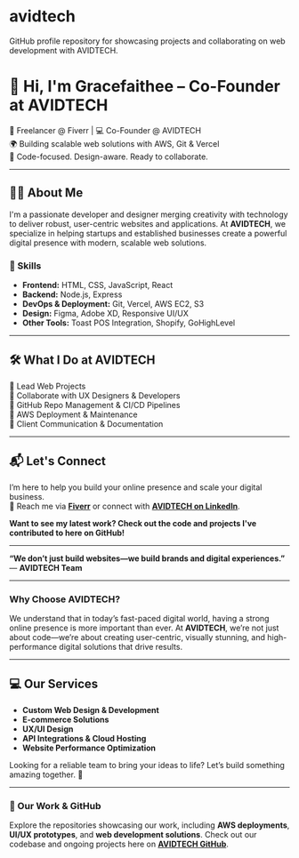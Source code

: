 # avidtech
GitHub profile repository for showcasing projects and collaborating on web development with AVIDTECH.
# 👋 Hi, I'm Gracefaithee – Co-Founder at AVIDTECH

🚀 Freelancer @ Fiverr | 💻 Co-Founder @ AVIDTECH  
🌍 Building scalable web solutions with AWS, Git & Vercel  
🎨 Code-focused. Design-aware. Ready to collaborate.

---

## 👩‍💻 About Me
I'm a passionate developer and designer merging creativity with technology to deliver robust, user-centric websites and applications. At **AVIDTECH**, we specialize in helping startups and established businesses create a powerful digital presence with modern, scalable web solutions.

### 🧠 Skills
- **Frontend:** HTML, CSS, JavaScript, React
- **Backend:** Node.js, Express
- **DevOps & Deployment:** Git, Vercel, AWS EC2, S3
- **Design:** Figma, Adobe XD, Responsive UI/UX
- **Other Tools:** Toast POS Integration, Shopify, GoHighLevel

---

## 🛠️ What I Do at AVIDTECH
🔹 Lead Web Projects  
🔹 Collaborate with UX Designers & Developers  
🔹 GitHub Repo Management & CI/CD Pipelines  
🔹 AWS Deployment & Maintenance  
🔹 Client Communication & Documentation

---

## 📬 Let's Connect
I’m here to help you build your online presence and scale your digital business.  
📧 Reach me via **[Fiverr](https://www.fiverr.com/s/pdxNKwE)** or connect with **[AVIDTECH on LinkedIn](#)**.

**Want to see my latest work? Check out the code and projects I've contributed to here on GitHub!**

---

**“We don’t just build websites—we build brands and digital experiences.”**  
— **AVIDTECH Team**

---

### Why Choose AVIDTECH?
We understand that in today’s fast-paced digital world, having a strong online presence is more important than ever. At **AVIDTECH**, we’re not just about code—we’re about creating user-centric, visually stunning, and high-performance digital solutions that drive results.

---

## 💻 Our Services
- **Custom Web Design & Development**
- **E-commerce Solutions**
- **UX/UI Design**
- **API Integrations & Cloud Hosting**
- **Website Performance Optimization**

Looking for a reliable team to bring your ideas to life? Let’s build something amazing together. 🚀

---

### 📍 Our Work & GitHub
Explore the repositories showcasing our work, including **AWS deployments**, **UI/UX prototypes**, and **web development solutions**. Check out our codebase and ongoing projects here on **[AVIDTECH GitHub](#)**.
